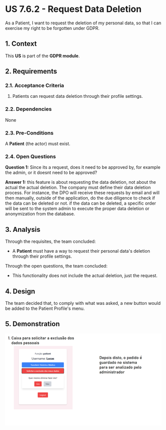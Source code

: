 # US 7.6.2 - Request Data Deletion

As a Patient, I want to request the deletion of my personal data, so that I can exercise my right to be forgotten under GDPR.

## 1. Context

This **US** is part of the **GDPR module**.

## 2. Requirements

### 2.1. Acceptance Criteria

1. Patients can request data deletion through their profile settings.

### 2.2. Dependencies

None

### 2.3. Pre-Conditions

A **Patient** (the actor) must exist.

### 2.4. Open Questions

**Question 1:** Since its a request, does it need to be approved by, for example the admin, or it doesnt need to be approved?

**Answer 1:** this feature is about requesting the data deletion, not about the actual the actual deletion. The company must define their data deletion process. For instance, the DPO will receive these requests by email and will then manually, outside of the application, do the due diligence to check if the data can be deleted or not. if the data can be deleted, a specific order will be sent to the system admin to execute the proper data deletion or anonymization from the database.

## 3. Analysis

Through the requisites, the team concluded:
* A **Patient** must have a way to request their personal data's deletion through their profile settings.

Through the open questions, the team concluded:
* This functionality does not include the actual deletion, just the request.

## 4. Design

The team decided that, to comply with what was asked, a new button would be added to the Patient Profile's menu.

## 5. Demonstration

![](demonstration/7_6_2.png)